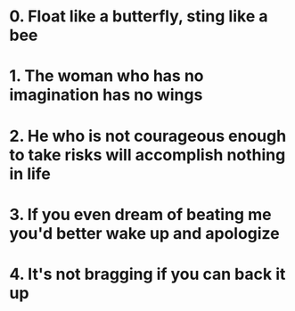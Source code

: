 # 0. Float like a butterfly, sting like a bee
# 1. The woman who has no imagination has no wings
# 2. He who is not courageous enough to take risks will accomplish nothing in life
# 3. If you even dream of beating me you'd better wake up and apologize
# 4. It's not bragging if you can back it up
